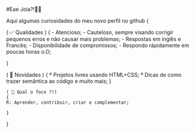 #Eae Joia?!✌🏻 

Aqui algumas curiosidades do meu novo perfil no github
{

   ( ✅ Qualidades )
   {
    - Atencioso;
    - Cauteloso, sempre visando corrigir pequenos erros e não causar mais problemas;
    - Respostas em inglês e Francês;
    - Disponibilidade de compromissos;
    - Respondo rápidamente em poucas horas o.O;

   }

   ( 🌟 Novidades )
   {
    º Projetos livres usando HTML+CSS;
    º Dicas de como trazer semântica ao código e muito mais;
   }

    ( 🎯 Qual o foco ?!)
    {
    R: Aprender, contribuir, criar e complementar;

    }

}
